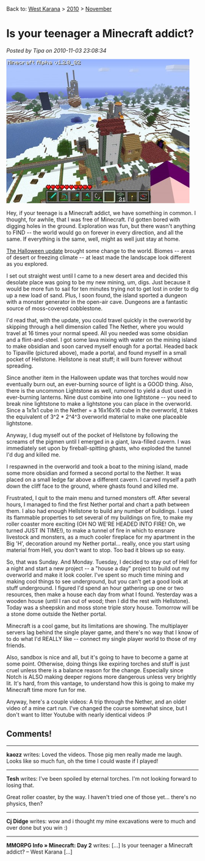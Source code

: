 Back to: [West Karana](/posts/westkarana.md) > [2010](/posts/2010/westkarana.md) > [November](./westkarana.md)
# Is your teenager a Minecraft addict?

*Posted by Tipa on 2010-11-03 23:08:34*

[![](../../../uploads/2010/11/javaw-2010-11-03-20-09-47-09-480x376.jpg "Tipaville from The Big 'H'")](../../../uploads/2010/11/javaw-2010-11-03-20-09-47-09.jpg)

Hey, if your teenage is a Minecraft addict, we have something in common. I thought, for awhile, that I was free of Minecraft. I'd gotten bored with digging holes in the ground. Exploration was fun, but there wasn't anything to FIND -- the world would go on forever in every direction, and all the same. If everything is the same, well, might as well just stay at home.

[The Halloween update](http://www.minecraft.net/boo/) brought some change to the world. Biomes -- areas of desert or freezing climate -- at least made the landscape look different as you explored.

I set out straight west until I came to a new desert area and decided this desolate place was going to be my new mining, um, digs. Just because it would be more fun to sail for ten minutes trying not to get lost in order to dig up a new load of sand. Plus, I soon found, the island sported a dungeon with a monster generator in the open-air cave. Dungeons are a fantastic source of moss-covered cobblestone.

I'd read that, with the update, you could travel quickly in the overworld by skipping through a hell dimension called The Nether, where you would travel at 16 times your normal speed. All you needed was some obsidian and a flint-and-steel. I got some lava mixing with water on the mining island to make obsidian and soon carved myself enough for a portal. Headed back to Tipaville (pictured above), made a portal, and found myself in a small pocket of Hellstone. Hellstone is neat stuff; it will burn forever without spreading.

Since another item in the Halloween update was that torches would now eventually burn out, an ever-burning source of light is a GOOD thing. Also, there is the uncommon Lightstone as well, rumored to yield a dust used in ever-burning lanterns. Nine dust combine into one lightstone -- you need to break nine lightstone to make a lightstone you can place in the overworld. Since a 1x1x1 cube in the Nether = a 16x16x16 cube in the overworld, it takes the equivalent of 3^2 * 2^4^3 overworld material to make one placeable lightstone.

Anyway, I dug myself out of the pocket of Hellstone by following the screams of the pigmen until I emerged in a giant, lava-filled cavern. I was immediately set upon by fireball-spitting ghasts, who exploded the tunnel I'd dug and killed me.

I respawned in the overworld and took a boat to the mining island, made some more obsidian and formed a second portal to the Nether. It was placed on a small ledge far above a different cavern. I carved myself a path down the cliff face to the ground, where ghasts found and killed me.

Frustrated, I quit to the main menu and turned monsters off. After several hours, I managed to find the first Nether portal and chart a path between them. I also had enough Hellstone to build any number of buildings. I used its flammable properties to set several of my buildings on fire, to make my roller coaster more exciting (OH NO WE'RE HEADED INTO FIRE! Oh, we turned JUST IN TIME!), to make a tunnel of fire in which to ensnare livestock and monsters, as a much cooler fireplace for my apartment in the Big 'H', decoration around my Nether portal... really, once you start using material from Hell, you don't want to stop. Too bad it blows up so easy.

So, that was Sunday. And Monday. Tuesday, I decided to stay out of Hell for a night and start a new project -- a "house a day" project to build out my overworld and make it look cooler. I've spent so much time mining and making cool things to see underground, but you can't get a good look at stuff underground. I figured I'd spend an hour gathering up one or two resources, then make a house each day from what I found. Yesterday was a wooden house (until I ran out of wood; then I did the rest with Hellstone). Today was a sheepskin and moss stone triple story house. Tomorrow will be a stone dome outside the Nether portal.

Minecraft is a cool game, but its limitations are showing. The multiplayer servers lag behind the single player game, and there's no way that I know of to do what I'd REALLY like -- connect my single player world to those of my friends.

Also, sandbox is nice and all, but it's going to have to become a game at some point. Otherwise, doing things like expiring torches and stuff is just cruel unless there is a balance reason for the change. Especially since Notch is ALSO making deeper regions more dangerous unless very brightly lit. It's hard, from this vantage, to understand how this is going to make my Minecraft time more fun for me.

Anyway, here's a couple videos: A trip through the Nether, and an older video of a mine cart run. I've changed the course somewhat since, but I don't want to litter Youtube with nearly identical videos :P



## Comments!

---

**kaozz** writes: Loved the videos. Those pig men really made me laugh. Looks like so much fun, oh the time I could waste if I played!

---

**Tesh** writes: I've been spoiled by eternal torches. I'm not looking forward to losing that.

Great roller coaster, by the way. I haven't tried one of those yet... there's no physics, then?

---

**Cj Didge** writes: wow and i thought my mine excavations were to much and over done but you win :)

---

**MMORPG Info &raquo; Minecraft: Day 2** writes: [...] Is your teenager a Minecraft addict? – West Karana [...]


